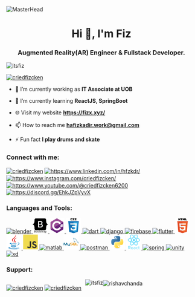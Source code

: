 ![MasterHead](https://firebasestorage.googleapis.com/v0/b/flexi-coding.appspot.com/o/dempgi7-520f8d5f-63d4-4453-8822-dbc149ae27f8.gif?alt=media&token=91c0c7b2-93c3-4029-b011-1a8703c5730d)


<h1 align="center">Hi 👋, I'm Fiz</h1>
<h3 align="center">Augmented Reality(AR) Engineer & Fullstack Developer.</h3>

<p align="left"> <img src="https://komarev.com/ghpvc/?username=itsfiz&label=Profile%20views&color=36a1ce&style=flat" alt="itsfiz" /> </p>

<p align="left"> <a href="https://twitter.com/criedfizcken" target="blank"><img src="https://img.shields.io/twitter/follow/criedfizcken?logo=twitter&style=for-the-badge" alt="criedfizcken" /></a> </p>

- 🔭 I’m currently working as **IT Associate at UOB**

- 🌱 I’m currently learning **ReactJS, SpringBoot**

- 🌐 Visit my website **https://fizx.xyz/**

- 📫 How to reach me **hafizkadir.work@gmail.com**

- ⚡ Fun fact **I play drums and skate**
  
<h3 align="left">Connect with me:</h3>
<p align="left">
<a href="https://twitter.com/criedfizcken" target="blank"><img align="center" src="https://raw.githubusercontent.com/rahuldkjain/github-profile-readme-generator/master/src/images/icons/Social/twitter.svg" alt="criedfizcken" height="30" width="40" /></a>
<a href="https://linkedin.com/in/hfzkdr/" target="blank"><img align="center" src="https://raw.githubusercontent.com/rahuldkjain/github-profile-readme-generator/master/src/images/icons/Social/linked-in-alt.svg" alt="https://www.linkedin.com/in/hfzkdr/" height="30" width="40" /></a>
<a href="https://instagram.com/criedfizcken/" target="blank"><img align="center" src="https://raw.githubusercontent.com/rahuldkjain/github-profile-readme-generator/master/src/images/icons/Social/instagram.svg" alt="https://www.instagram.com/criedfizcken/" height="30" width="40" /></a>
<a href="https://www.youtube.com/@criedfizcken6200" target="blank"><img align="center" src="https://raw.githubusercontent.com/rahuldkjain/github-profile-readme-generator/master/src/images/icons/Social/youtube.svg" alt="https://www.youtube.com/@criedfizcken6200" height="30" width="40" /></a>
<a href="https://discord.gg/EhkJZpVyvX" target="blank"><img align="center" src="https://raw.githubusercontent.com/rahuldkjain/github-profile-readme-generator/master/src/images/icons/Social/discord.svg" alt="https://discord.gg/EhkJZpVyvX" height="30" width="40" /></a>
</p>

<h3 align="left">Languages and Tools:</h3>
<p align="left"> <a href="https://www.blender.org/" target="_blank" rel="noreferrer"> <img src="https://download.blender.org/branding/community/blender_community_badge_white.svg" alt="blender" width="40" height="40"/> </a> <a href="https://getbootstrap.com" target="_blank" rel="noreferrer"> <img src="https://raw.githubusercontent.com/devicons/devicon/master/icons/bootstrap/bootstrap-plain-wordmark.svg" alt="bootstrap" width="40" height="40"/> </a> <a href="https://www.w3schools.com/cs/" target="_blank" rel="noreferrer"> <img src="https://raw.githubusercontent.com/devicons/devicon/master/icons/csharp/csharp-original.svg" alt="csharp" width="40" height="40"/> </a> <a href="https://www.w3schools.com/css/" target="_blank" rel="noreferrer"> <img src="https://raw.githubusercontent.com/devicons/devicon/master/icons/css3/css3-original-wordmark.svg" alt="css3" width="40" height="40"/> </a> <a href="https://dart.dev" target="_blank" rel="noreferrer"> <img src="https://www.vectorlogo.zone/logos/dartlang/dartlang-icon.svg" alt="dart" width="40" height="40"/> </a> <a href="https://www.djangoproject.com/" target="_blank" rel="noreferrer"> <img src="https://cdn.worldvectorlogo.com/logos/django.svg" alt="django" width="40" height="40"/> </a> <a href="https://firebase.google.com/" target="_blank" rel="noreferrer"> <img src="https://www.vectorlogo.zone/logos/firebase/firebase-icon.svg" alt="firebase" width="40" height="40"/> </a> <a href="https://flutter.dev" target="_blank" rel="noreferrer"> <img src="https://www.vectorlogo.zone/logos/flutterio/flutterio-icon.svg" alt="flutter" width="40" height="40"/> </a> <a href="https://www.w3.org/html/" target="_blank" rel="noreferrer"> <img src="https://raw.githubusercontent.com/devicons/devicon/master/icons/html5/html5-original-wordmark.svg" alt="html5" width="40" height="40"/> </a> <a href="https://www.java.com" target="_blank" rel="noreferrer"> <img src="https://raw.githubusercontent.com/devicons/devicon/master/icons/java/java-original.svg" alt="java" width="40" height="40"/> </a> <a href="https://developer.mozilla.org/en-US/docs/Web/JavaScript" target="_blank" rel="noreferrer"> <img src="https://raw.githubusercontent.com/devicons/devicon/master/icons/javascript/javascript-original.svg" alt="javascript" width="40" height="40"/> </a> <a href="https://www.mathworks.com/" target="_blank" rel="noreferrer"> <img src="https://upload.wikimedia.org/wikipedia/commons/2/21/Matlab_Logo.png" alt="matlab" width="40" height="40"/> </a> <a href="https://www.mysql.com/" target="_blank" rel="noreferrer"> <img src="https://raw.githubusercontent.com/devicons/devicon/master/icons/mysql/mysql-original-wordmark.svg" alt="mysql" width="40" height="40"/> </a> <a href="https://postman.com" target="_blank" rel="noreferrer"> <img src="https://www.vectorlogo.zone/logos/getpostman/getpostman-icon.svg" alt="postman" width="40" height="40"/> </a> <a href="https://www.python.org" target="_blank" rel="noreferrer"> <img src="https://raw.githubusercontent.com/devicons/devicon/master/icons/python/python-original.svg" alt="python" width="40" height="40"/> </a> <a href="https://reactjs.org/" target="_blank" rel="noreferrer"> <img src="https://raw.githubusercontent.com/devicons/devicon/master/icons/react/react-original-wordmark.svg" alt="react" width="40" height="40"/> </a> <a href="https://spring.io/" target="_blank" rel="noreferrer"> <img src="https://www.vectorlogo.zone/logos/springio/springio-icon.svg" alt="spring" width="40" height="40"/> </a> <a href="https://unity.com/" target="_blank" rel="noreferrer"> <img src="https://www.vectorlogo.zone/logos/unity3d/unity3d-icon.svg" alt="unity" width="40" height="40"/> </a> <a href="https://www.adobe.com/products/xd.html" target="_blank" rel="noreferrer"> <img src="https://cdn.worldvectorlogo.com/logos/adobe-xd.svg" alt="xd" width="40" height="40"/> </a> </p>

<h3 align="left">Support:</h3>
<p style="float: left; margin-right: 10px;">
  <a href="https://ko-fi.com/criedfizcken"> <img src="https://cdn.ko-fi.com/cdn/kofi3.png?v=3" height="50" width="210" alt="criedfizcken" /></a>
  <a href="https://paypal.me/criedfizcken?country.x=MY&locale.x=en_US"> <img src="https://upload.wikimedia.org/wikipedia/commons/thumb/b/b5/PayPal.svg/2560px-PayPal.svg.png" height="40" width="200" alt="criedfizcken" /></a></p>



<p><img align="left" src="https://github-readme-stats.vercel.app/api/top-langs?username=itsfiz&show_icons=true&locale=en&layout=compact&theme=tokyonight" alt="itsfiz" /><img align="center" src="https://github-readme-streak-stats.herokuapp.com/?user=itsfiz&&theme=tokyonight" alt="rishavchanda" /></p>






